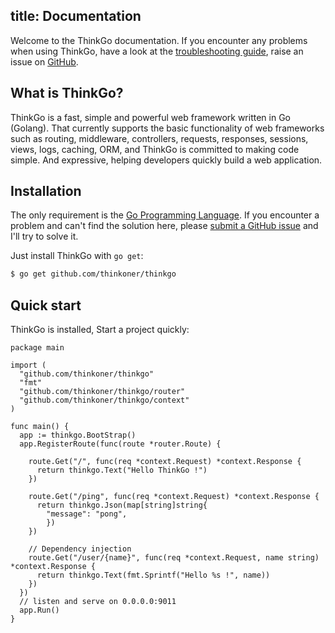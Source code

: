 title: Documentation
---
Welcome to the ThinkGo documentation. If you encounter any problems when using ThinkGo, have a look at the  [troubleshooting guide](troubleshooting.html), raise an issue on [GitHub](https://github.com/thinkoner/thinkgo/issues).

## What is ThinkGo?

ThinkGo is a fast, simple and powerful web framework written in Go (Golang). That currently supports the basic functionality of web frameworks such as routing, middleware, controllers, requests, responses, sessions, views, logs, caching, ORM, and ThinkGo is committed to making code simple. And expressive, helping developers quickly build a web application.

## Installation

The only requirement is the [Go Programming Language](https://golang.org/dl/). If you encounter a problem and can't find the solution here, please [submit a GitHub issue](https://github.com/thinkoner/thinkgo/issues) and I'll try to solve it.

Just install ThinkGo with `go get`:

``` bash
$ go get github.com/thinkoner/thinkgo
```

## Quick start

ThinkGo is installed, Start a project quickly:

``` golang
package main

import (
  "github.com/thinkoner/thinkgo"
  "fmt"
  "github.com/thinkoner/thinkgo/router"
  "github.com/thinkoner/thinkgo/context"
)

func main() {
  app := thinkgo.BootStrap()
  app.RegisterRoute(func(route *router.Route) {

    route.Get("/", func(req *context.Request) *context.Response {
      return thinkgo.Text("Hello ThinkGo !")
    })

    route.Get("/ping", func(req *context.Request) *context.Response {
      return thinkgo.Json(map[string]string{
        "message": "pong",
        })
    })

    // Dependency injection
    route.Get("/user/{name}", func(req *context.Request, name string) *context.Response {
      return thinkgo.Text(fmt.Sprintf("Hello %s !", name))
    })
  })
  // listen and serve on 0.0.0.0:9011
  app.Run()
}
```